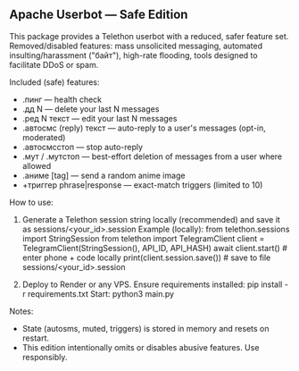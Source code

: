 Apache Userbot — Safe Edition
----------------------------

This package provides a Telethon userbot with a reduced, safer feature set.
Removed/disabled features: mass unsolicited messaging, automated insulting/harassment ("байт"),
high-rate flooding, tools designed to facilitate DDoS or spam.

Included (safe) features:
- .пинг — health check
- .дд N — delete your last N messages
- .ред N текст — edit your last N messages
- .автосмс (reply) текст — auto-reply to a user's messages (opt-in, moderated)
- .автосмсстоп — stop auto-reply
- .мут / .мутстоп — best-effort deletion of messages from a user where allowed
- .аниме [tag] — send a random anime image
- +триггер phrase|response — exact-match triggers (limited to 10)

How to use:
1) Generate a Telethon session string locally (recommended) and save it as sessions/<your_id>.session
   Example (locally):
     from telethon.sessions import StringSession
     from telethon import TelegramClient
     client = TelegramClient(StringSession(), API_ID, API_HASH)
     await client.start()  # enter phone + code locally
     print(client.session.save())  # save to file sessions/<your_id>.session

2) Deploy to Render or any VPS. Ensure requirements installed:
   pip install -r requirements.txt
   Start: python3 main.py

Notes:
- State (autosms, muted, triggers) is stored in memory and resets on restart.
- This edition intentionally omits or disables abusive features. Use responsibly.
